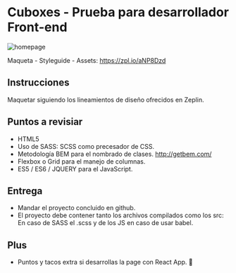 # Cuboxes - Prueba para desarrollador Front-end

![homepage](https://user-images.githubusercontent.com/7260466/67435610-1366d180-f5b2-11e9-803d-26957866e555.png)


Maqueta - Styleguide - Assets: https://zpl.io/aNP8Dzd


## Instrucciones

Maquetar siguiendo los lineamientos de diseño ofrecidos en Zeplin.


## Puntos a revisiar

- HTML5
- Uso de SASS: SCSS como precesador de CSS.
- Metodología BEM para el nombrado de clases. http://getbem.com/
- Flexbox o Grid para el manejo de columnas.
- ES5 / ES6 / JQUERY para el JavaScript.


## Entrega

- Mandar el proyecto concluido en github.
- El proyecto debe contener tanto los archivos compilados como los src: En caso de SASS el .scss y de los JS en caso de usar babel. 


## Plus

- Puntos y tacos extra si desarrollas la page con React App. 🥳
